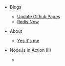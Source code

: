 * Blogs

  * [Update Github Pages](mblog/gengxingithubpages.md)
  * [Redis Now](mblog/redis.md)

* About

  * [Yes it's me](about/readme.md)

* NodeJs In Action (II)

  * 
